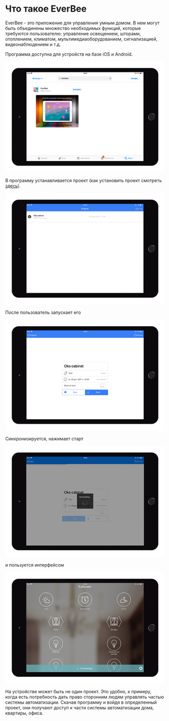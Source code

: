 # Что такое EverBee

EverBee - это приложение для управления умным домом. В нем могут быть объединены множество необходимых функций, которые требуются пользователю: управление освещением, шторами, отоплением, климатом, мультимедиаоборудованием, сигнализацией, видеонаблюдением и т.д.

Программа доступна для устройств на базе iOS и Android.

![](/assets/ever1.png)

В программу устанавливается проект \(как установить проект смотреть [здесь](https://help.beetoo.ru/everbee/zagruzka-proekta-na-sait.html)\).

![](/assets/ever4.png)

После пользователь запускает его

![](/assets/ever5.png)

Синхронизируется, нажимает старт

![](/assets/ever6.png)

и пользуется интерфейсом

![](/assets/ever7.png)

На устройстве может быть не один проект. Это удобно, к примеру, когда есть потребность дать право сторонним людям управлять частью системы автоматизации. Скачав программу и войдя в определенный проект, они получают доступ к части системы автоматизации дома, квартиры, офиса.

